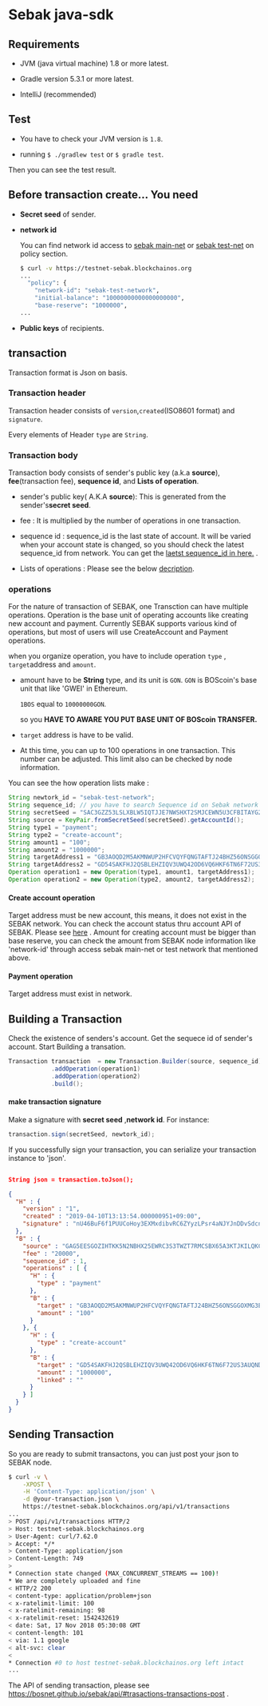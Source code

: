 # Sebak java-sdk

## Requirements

- JVM (java virtual machine) 1.8 or more latest. 

- Gradle version 5.3.1 or more latest.

- IntelliJ (recommended)

## Test

- You have to check your JVM version is `1.8`.

- running `$ ./gradlew test` or `$ gradle test`. 

Then you can see the test result. 

## Before transaction create... You need

- **Secret seed** of sender. 

- **network id** 
  
  You can find network id access to [sebak main-net](https://mainnet.blockchainos.org/) or [sebak test-net]( https://testnet-sebak.blockchainos.org) on policy section. 
  
  ```bash
  $ curl -v https://testnet-sebak.blockchainos.org
  ...
    "policy": {
      "network-id": "sebak-test-network",
      "initial-balance": "10000000000000000000",
      "base-reserve": "1000000",
  ...

  ```
   

- **Public keys** of recipients.

## transaction

Transaction format is Json on basis.

### Transaction header

Transaction header consists of `version`,`created`(ISO8601 format) and `signature`.

Every elements of Header `type` are `String`.
 
### Transaction body

Transaction body consists of sender's public key (a.k.a **source**), **fee**(transaction fee), **sequence id**, 
and **Lists of operation**.

- sender's public key( A.K.A **source**): This is generated from the sender's**secret seed**.

- fee : It is multiplied by the number of operations in one transaction.

- sequence id : sequence_id is the last state of account. 
                It will be varied when your account state is changed, so you should check the latest sequence_id from network. 
                You can get the [laetst sequence_id in here.](https://bosnet.github.io/sebak/api/#accounts-account-details-get) .

- Lists of operations : Please see the below [decription](###operations).

### operations

For the nature of transaction of SEBAK, one Transction can have multiple operations. 
Operation is the base unit of operating accounts like creating new account and payment. 
Currently SEBAK supports various kind of operations, but most of users will use CreateAccount and Payment operations.

when you organize operation, you have to include operation `type` , `target`address and `amount`.

- amount have to be **String** type, and its unit is `GON`. 
  `GON` is BOScoin's base unit that like 'GWEI' in Ethereum. 
  
  `1BOS` equal to `10000000GON`. 
 
  so you **HAVE TO AWARE YOU PUT BASE UNIT OF BOScoin TRANSFER.**   

- `target` address is have to be valid. 

- At this time, you can up to 100 operations in one transaction. This number can be adjusted. 
This limit also can be checked by node information.

You can see the how operation lists make :

```java
String newtork_id = "sebak-test-network";
String sequence_id; // you have to search Sequence id on Sebak network through API.
String secretSeed = "SAC3GZZ53LSLXBLW5IQTJJE7NWSHXT2SMJCEWN5U3CFBITAYG2WIUOB2";
String source = KeyPair.fromSecretSeed(secretSeed).getAccountId();
String type1 = "payment";
String type2 = "create-account";
String amount1 = "100";
String amount2 = "1000000";
String targetAddress1 = "GB3AOQD2M5AKMNWUP2HFCVQYFQNGTAFTJ24BHZ56ONSGGOXMG3EBO6OE";
String targetAddress2 = "GD54SAKFHJ2QSBLEHZIQV3UWQ42OD6VQ6HKF6TN6F72US3AUQNDSONEV";
Operation operation1 = new Operation(type1, amount1, targetAddress1);
Operation operation2 = new Operation(type2, amount2, targetAddress2);
``` 
#### Create account operation

Target address must be new account, this means, it does not exist in the SEBAK network. 
You can check the account status thru account API of SEBAK. 
Please see [here](https://bosnet.github.io/sebak/api/#accounts-account-details-get) .
Amount for creating account must be bigger than base reserve, you can check the amount from SEBAK node information like 'network-id'
through access sebak main-net or test network that mentioned above.

#### Payment operation

Target address must exist in network.



## Building a Transaction

Check the existence of senders's account.
Get the sequece id of sender's account.
Start Building a transation.

```java
Transaction transaction  = new Transaction.Builder(source, sequence_id)
            .addOperation(operation1)
            .addOperation(operation2)
            .build();
```

#### make transaction signature
   
Make a signature with **secret seed** ,**network id**.
For instance:

```java
transaction.sign(secretSeed, newtork_id);
```

If you successfully sign your transaction, you can serialize your transaction instance to 'json'.

```json

String json = transaction.toJson();

{
  "H" : {
    "version" : "1",
    "created" : "2019-04-10T13:13:54.000000951+09:00",
    "signature" : "nU46BuF6f1PUUCoHoy3EXMxdibvRC6ZYyzLPsr4aNJYJnDDvSdcn52Qf9CGy5R9UbkMgW6mdKGwrHNvd3oCoRsp"
  },
  "B" : {
    "source" : "GAG5EESGOZIHTKK5N2NBHX25EWRC3S3TWZT7RMCSBX65A3KTJKILQKCF",
    "fee" : "20000",
    "sequence_id" : 1,
    "operations" : [ {
      "H" : {
        "type" : "payment"
      },
      "B" : {
        "target" : "GB3AOQD2M5AKMNWUP2HFCVQYFQNGTAFTJ24BHZ56ONSGGOXMG3EBO6OE",
        "amount" : "100"
      }
    }, {
      "H" : {
        "type" : "create-account"
      },
      "B" : {
        "target" : "GD54SAKFHJ2QSBLEHZIQV3UWQ42OD6VQ6HKF6TN6F72US3AUQNDSONEV",
        "amount" : "1000000",
        "linked" : ""
      }
    } ]
  }
}

```

## Sending Transaction

So you are ready to submit transactons, you can just post your json to SEBAK node.

```sh
$ curl -v \
    -XPOST \
    -H 'Content-Type: application/json' \
    -d @your-transaction.json \
    https://testnet-sebak.blockchainos.org/api/v1/transactions
...
> POST /api/v1/transactions HTTP/2
> Host: testnet-sebak.blockchainos.org
> User-Agent: curl/7.62.0
> Accept: */*
> Content-Type: application/json
> Content-Length: 749
>
* Connection state changed (MAX_CONCURRENT_STREAMS == 100)!
* We are completely uploaded and fine
< HTTP/2 200
< content-type: application/problem+json
< x-ratelimit-limit: 100
< x-ratelimit-remaining: 98
< x-ratelimit-reset: 1542432619
< date: Sat, 17 Nov 2018 05:30:08 GMT
< content-length: 101
< via: 1.1 google
< alt-svc: clear
<
* Connection #0 to host testnet-sebak.blockchainos.org left intact
...
```

The API of sending transaction, please see https://bosnet.github.io/sebak/api/#trasactions-transactions-post .





